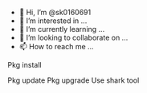 - 👋 Hi, I’m @sk0160691
- 👀 I’m interested in ...
- 🌱 I’m currently learning ...
- 💞️ I’m looking to collaborate on ...
- 📫 How to reach me ...

<!---
sk0160691/sk0160691 is a ✨ special ✨ repository because its `README.md` (this file) appears on your GitHub profile.
You can click the Preview link to take a look at your changes.
--->Pkg install
Pkg update 
Pkg upgrade
Use shark tool
